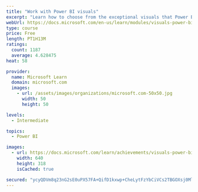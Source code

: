 ```yaml
---
title: "Work with Power BI visuals"
excerpt: "Learn how to choose from the exceptional visuals that Power BI makes available to you. Formatting visuals will direct the user’s attention to exactly where you want it, while helping to make the visual easier to read and interpret. You will also learn about how to use key performance indicators (KPIs)."
webUrl: https://docs.microsoft.com/en-us/learn/modules/visuals-power-bi/
type: course
price: Free
length: PT1H13M
ratings:
  count: 1187
  average: 4.628475
heat: 58

provider:
  name: Microsoft Learn
  domain: microsoft.com
  images:
    - url: /assets/images/organizations/microsoft.com-50x50.jpg
      width: 50
      height: 50

levels:
  - Intermediate

topics:
  - Power BI

images:
  - url: https://docs.microsoft.com/learn/achievements/visuals-power-bi-social.png
    width: 640
    height: 318
    isCached: true

secured: "ycyQDVm8q23nG2sE0uPX57FA+QifD1kxwp+CheLytFzYbCiVCs2TBGOXsj0Mlu/7q7zx6nNXNHsTcXc+n9uI24bpyU4+CNMrSPjHbrNDrWFzFgfFzx0PVSGyLrgqdBf+IaXVw8/qeX3srH+b4neducyLI9dJxBExCZuAzRnpoDk6VZiWd+yZBvgUPPBgq+RBiD4tBb1ntzMDkQgAohnffvhCIBjTnB5zHihHrD0pBOt5F0REcAOF/vmzw3C/89z231cLtzrUezEt9RC/gwFuUhM2OjvpUQjz4qGJUzOTJ3bdVgI7Cdbfz1swCITbignvIMO9DzhnbjSq7V+NjiDE+RadxJe56bsqnCoGAp4au2OzuakZ8egZKth+DSzsjIYH5PPKyKiTIupmdtlJLzS05dhR446+RYkbup58vvJ3ab8=;A6cNagbRJzSr6ryEoQs+wA=="
---
```



